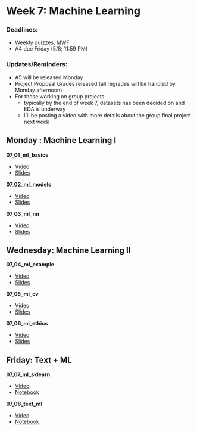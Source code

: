 # Week 7: Machine Learning

### Deadlines:

- Weekly quizzes: MWF
- A4 due Friday (5/8; 11:59 PM)

### Updates/Reminders:
- A5 will be released Monday
- Project Proposal Grades released (all regrades will be handled by Monday afternoon)
- For those working on group projects:
	- typically by the end of week 7, datasets has been decided on and EDA is underway
	- I'll be posting a video with more details about the group final project next week

## Monday : Machine Learning I

**07_01_ml_basics**
- [Video](https://youtu.be/mQcoeygEcYA)
- [Slides](https://github.com/COGS108/Lectures-Sp20/blob/master/07_machine_learning/07_01_ml_basics.pdf)

**07_02_ml_models**
- [Video](https://youtu.be/jmbt9KXybhM)
- [Slides](https://github.com/COGS108/Lectures-Sp20/blob/master/07_machine_learning/07_02_ml_models.pdf)

**07_03_ml_nn**
- [Video](https://youtu.be/MnEqQt_2saw)
- [Slides](https://github.com/COGS108/Lectures-Sp20/blob/master/07_machine_learning/07_03_ml_nn.pdf)

## Wednesday: Machine Learning II

**07_04_ml_example**
- [Video](https://youtu.be/qS-bIZtG_sU)
- [Slides](https://github.com/COGS108/Lectures-Sp20/blob/master/07_machine_learning/07_03_ml_nn.pdf)

**07_05_ml_cv**
- [Video](https://youtu.be/Nldt1Hff_hI)
- [Slides](https://github.com/COGS108/Lectures-Sp20/blob/master/07_machine_learning/07_03_ml_nn.pdf)

**07_06_ml_ethics**
- [Video](https://youtu.be/WQOri8A88UM)
- [Slides](https://github.com/COGS108/Lectures-Sp20/blob/master/07_machine_learning/07_03_ml_nn.pdf)


## Friday: Text + ML

**07_07_ml_sklearn**
- [Video](https://youtu.be/L6UTl6wU6xM)
- [Notebook](https://github.com/COGS108/Lectures-Sp20/blob/master/07_machine_learning/07_07_ml_sklearn.ipynb)

**07_08_text_ml**
- [Video](https://youtu.be/9C7OyP3klv8)
- [Notebook](https://github.com/COGS108/Lectures-Sp20/blob/master/07_machine_learning/07_8_text_ml.ipynb)

